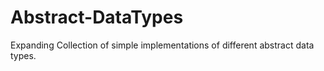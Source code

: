 # Abstract-DataTypes
Expanding Collection of simple implementations of different abstract data types.
